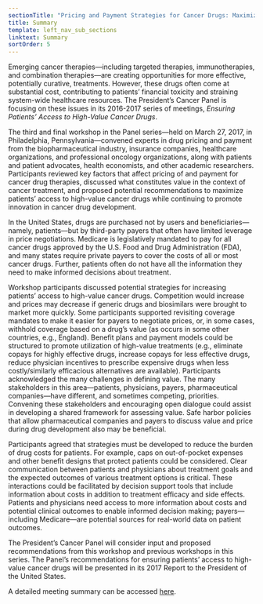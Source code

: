 ```yaml
---
sectionTitle: "Pricing and Payment Strategies for Cancer Drugs: Maximizing Patients' Access to Beneficial Therapies"
title: Summary
template: left_nav_sub_sections
linktext: Summary
sortOrder: 5
---
```

Emerging cancer therapies—including targeted therapies, immunotherapies, and combination therapies—are creating opportunities for more effective, potentially curative, treatments. However, these drugs often come at substantial cost, contributing to patients’ financial toxicity and straining system-wide healthcare resources. The President’s Cancer Panel is focusing on these issues in its 2016-2017 series of meetings, <em>Ensuring Patients’ Access to High-Value Cancer Drugs</em>.

The third and final workshop in the Panel series—held on March 27, 2017, in Philadelphia, Pennsylvania—convened experts in drug pricing and payment from the biopharmaceutical industry, insurance companies, healthcare organizations, and professional oncology organizations, along with patients and patient advocates, health economists, and other academic researchers. Participants reviewed key factors that affect pricing of and payment for cancer drug therapies, discussed what constitutes value in the context of cancer treatment, and proposed potential recommendations to maximize patients’ access to high-value cancer drugs while continuing to promote innovation in cancer drug development.

In the United States, drugs are purchased not by users and beneficiaries—namely, patients—but by third-party payers that often have limited leverage in price negotiations. Medicare is legislatively mandated to pay for all cancer drugs approved by the U.S. Food and Drug Administration (FDA), and many states require private payers to cover the costs of all or most cancer drugs. Further, patients often do not have all the information they need to make informed decisions about treatment.

Workshop participants discussed potential strategies for increasing patients’ access to high-value cancer drugs. Competition would increase and prices may decrease if generic drugs and biosimilars were brought to market more quickly. Some participants supported revisiting coverage mandates to make it easier for payers to negotiate prices, or, in some cases, withhold coverage based on a drug’s value (as occurs in some other countries, e.g., England). Benefit plans and payment models could be structured to promote utilization of high-value treatments (e.g., eliminate copays for highly effective drugs, increase copays for less effective drugs, reduce physician incentives to prescribe expensive drugs when less costly/similarly efficacious alternatives are available). Participants acknowledged the many challenges in defining value. The many stakeholders in this area—patients, physicians, payers, pharmaceutical companies—have different, and sometimes competing, priorities. Convening these stakeholders and encouraging open dialogue could assist in developing a shared framework for assessing value. Safe harbor policies that allow pharmaceutical companies and payers to discuss value and price during drug development also may be beneficial.

Participants agreed that strategies must be developed to reduce the burden of drug costs for patients. For example, caps on out-of-pocket expenses and other benefit designs that protect patients could be considered. Clear communication between patients and physicians about treatment goals and the expected outcomes of various treatment options is critical. These interactions could be facilitated by decision support tools that include information about costs in addition to treatment efficacy and side effects. Patients and physicians need access to more information about costs and potential clinical outcomes to enable informed decision making; payers—including Medicare—are potential sources for real-world data on patient outcomes.

The President’s Cancer Panel will consider input and proposed recommendations from this workshop and previous workshops in this series. The Panel’s recommendations for ensuring patients’ access to high-value cancer drugs will be presented in its 2017 Report to the President of the United States.

A detailed meeting summary can be accessed <a class="pdf-icon" href="https://deainfo.nci.nih.gov/advisory/pcp/pcp0317/minutes.pdf">here</a>.